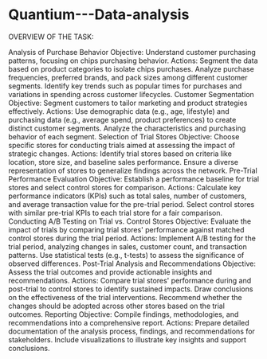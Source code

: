 # Quantium---Data-analysis
OVERVIEW OF THE TASK:

Analysis of Purchase Behavior
Objective: Understand customer purchasing patterns, focusing on chips purchasing behavior.
Actions:
Segment the data based on product categories to isolate chips purchases.
Analyze purchase frequencies, preferred brands, and pack sizes among different customer segments.
Identify key trends such as popular times for purchases and variations in spending across customer lifecycles.
Customer Segmentation
Objective: Segment customers to tailor marketing and product strategies effectively.
Actions:
Use demographic data (e.g., age, lifestyle) and purchasing data (e.g., average spend, product preferences) to create distinct customer segments.
Analyze the characteristics and purchasing behavior of each segment.
Selection of Trial Stores
Objective: Choose specific stores for conducting trials aimed at assessing the impact of strategic changes.
Actions:
Identify trial stores based on criteria like location, store size, and baseline sales performance.
Ensure a diverse representation of stores to generalize findings across the network.
Pre-Trial Performance Evaluation
Objective: Establish a performance baseline for trial stores and select control stores for comparison.
Actions:
Calculate key performance indicators (KPIs) such as total sales, number of customers, and average transaction value for the pre-trial period.
Select control stores with similar pre-trial KPIs to each trial store for a fair comparison.
Conducting A/B Testing on Trial vs. Control Stores
Objective: Evaluate the impact of trials by comparing trial stores' performance against matched control stores during the trial period.
Actions:
Implement A/B testing for the trial period, analyzing changes in sales, customer count, and transaction patterns.
Use statistical tests (e.g., t-tests) to assess the significance of observed differences.
Post-Trial Analysis and Recommendations
Objective: Assess the trial outcomes and provide actionable insights and recommendations.
Actions:
Compare trial stores' performance during and post-trial to control stores to identify sustained impacts.
Draw conclusions on the effectiveness of the trial interventions.
Recommend whether the changes should be adopted across other stores based on the trial outcomes.
Reporting
Objective: Compile findings, methodologies, and recommendations into a comprehensive report.
Actions:
Prepare detailed documentation of the analysis process, findings, and recommendations for stakeholders.
Include visualizations to illustrate key insights and support conclusions.
